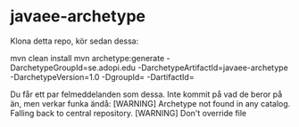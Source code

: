 # javaee-archetype

Klona detta repo, kör sedan dessa:

mvn clean install
mvn archetype:generate -DarchetypeGroupId=se.adopi.edu -DarchetypeArtifactId=javaee-archetype -DarchetypeVersion=1.0 -DgroupId=<ditt groupId> -DartifactId=<ditt artifactId>


Du får ett par felmeddelanden som dessa. Inte kommit på vad de beror på än, men verkar funka ändå:
[WARNING] Archetype not found in any catalog. Falling back to central repository.
[WARNING] Don't override file
